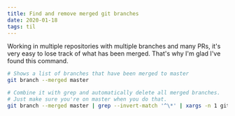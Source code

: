 ```yaml
---
title: Find and remove merged git branches
date: 2020-01-18
tags: til
---
```


Working in multiple repositories with multiple branches and many PRs, it's very easy to lose track of what has been merged. That's why I'm glad I've found this command.

```bash
# Shows a list of branches that have been merged to master
git branch --merged master

# Combine it with grep and automatically delete all merged branches.
# Just make sure you're on master when you do that.
git branch --merged master | grep --invert-match '^\*' | xargs -n 1 git branch -d
```
